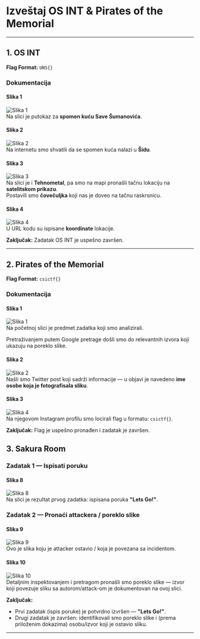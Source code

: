 # Izveštaj OS INT & Pirates of the Memorial

---

## 1. OS INT

**Flag Format:** `UNS{}`

### Dokumentacija

#### Slika 1
![Slika 1](media/slika1.jpg)  
Na slici je putokaz za **spomen kuću Save Šumanovića**.

#### Slika 2
![Slika 2](media/slika2.jpg)  
Na internetu smo shvatili da se spomen kuća nalazi u **Šidu**.

#### Slika 3
![Slika 3](media/slika3.jpg)  
Na slici je i **Tehnometal**, pa smo na mapi pronašli tačnu lokaciju na **satelitskom prikazu**.  
Postavili smo **čovečuljka** koji nas je doveo na tačnu raskrsnicu.

#### Slika 4
![Slika 4](media/slika4.jpg)  
U URL kodu su ispisane **koordinate** lokacije.

**Zaključak:** Zadatak OS INT je uspešno završen.

---

## 2. Pirates of the Memorial

**Flag Format:** `csictf{}`

### Dokumentacija

#### Slika 1
![Slika 1](media/slika5.jpeg)  
Na početnoj slici je predmet zadatka koji smo analizirali.

Pretraživanjem putem Google pretrage došli smo do relevantnih izvora koji ukazuju na poreklo slike.

#### Slika 2
![Slika 2](media/slika6.jpg)  
Našli smo Twitter post koji sadrži informacije — u objavi je navedeno **ime osobe koja je fotografisala sliku**.

#### Slika 3
![Slika 4](media/slika7.jpg)  
Na njegovom Instagram profilu smo locirali flag u formatu: `csictf{}`.

**Zaključak:** Flag je uspešno pronađen i zadatak je završen.

## 3. Sakura Room

### Zadatak 1 — Ispisati poruku
#### Slika 8
![Slika 8](media/slika8.jpg)  
Na slici je rezultat prvog zadatka: ispisana poruka **"Lets Go!"**.

### Zadatak 2 — Pronaći attackera / poreklo slike
#### Slika 9
![Slika 9](media/slika9.png)  
Ovo je slika koju je attacker ostavio / koja je povezana sa incidentom.

#### Slika 10
![Slika 10](media/slika10.png)  
Detaljnim inspektovanjem i pretragom pronašli smo poreklo slike — izvor koji povezuje sliku sa autorom/attack-om je dokumentovan na ovoj slici.

**Zaključak:**  
- Prvi zadatak (ispis poruke) je potvrdno izvršen — **"Lets Go!"**.  
- Drugi zadatak je završen: identifikovali smo poreklo slike i (prema priloženim dokazima) osobu/izvor koji je ostavio sliku.

---